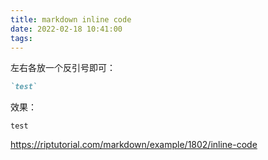 ```yaml
---
title: markdown inline code
date: 2022-02-18 10:41:00
tags:
---
```


左右各放一个反引号即可：

```md
`test`
```

效果：

`test`

<https://riptutorial.com/markdown/example/1802/inline-code>
